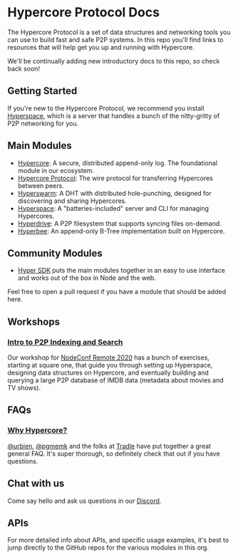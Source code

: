 # Hypercore Protocol Docs
The Hypercore Protocol is a set of data structures and networking tools you can use to build fast and safe P2P systems. In this repo you'll find links to resources that will help get you up and running with Hypercore.

We'll be continually adding new introductory docs to this repo, so check back soon!

## Getting Started
If you're new to the Hypercore Protocol, we recommend you install [Hyperspace](https://github.com/hypercore-protocol/hyperspace), which is a server that handles a bunch of the nitty-gritty of P2P networking for you.

## Main Modules
* [Hypercore](https://github.com/hypercore-protocol/hypercore): A secure, distributed append-only log. The foundational module in our ecosystem.
* [Hypercore Protocol](https://github.com/hypercore-protocol/hypercore-protocol): The wire protocol for transferring Hypercores between peers.
* [Hyperswarm](https://github.com/hypercore-protocol/hyperswarm): A DHT with distributed hole-punching, designed for discovering and sharing Hypercores.
* [Hyperspace](https://github.com/hypercore-protocol/hyperspace): A "batteries-included" server and CLI for managing Hypercores.
* [Hyperdrive](https://github.com/hypercore-protocol/hyperdrive): A P2P filesystem that supports syncing files on-demand.
* [Hyperbee](https://github.com/mafintosh/hyperbee): An append-only B-Tree implementation built on Hypercore.

## Community Modules

* [Hyper SDK](https://github.com/datproject/sdk#readme) puts the main modules together in an easy to use interface and works out of the box in Node and the web.

Feel free to open a pull request if you have a module that should be added here.

## Workshops

### [Intro to P2P Indexing and Search](https://github.com/hypercore-protocol/p2p-indexing-and-search)
Our workshop for [NodeConf Remote 2020](https://www.nodeconfremote.com/) has a bunch of exercises, starting at square one, that guide you through setting up Hyperspace, designing data structures on Hypercore, and eventually building and querying a large P2P database of IMDB data (metadata about movies and TV shows). 

## FAQs
### [Why Hypercore?](https://github.com/tradle/why-hypercore/blob/master/FAQ.md)
[@urbien](https://github.com/urbien), [@pgmemk](https://github.com/pgmemk) and the folks at [Tradle](https://github.com/tradle) have put together a great general FAQ. It's super thorough, so definitely check that out if you have questions.

## Chat with us
Come say hello and ask us questions in our [Discord](https://chat.hypercore-protocol.org).

## APIs
For more detailed info about APIs, and specific usage examples, it's best to jump directly to the GitHub repos for the various modules in this org.
